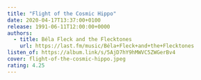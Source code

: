 ```yaml
---
title: "Flight of the Cosmic Hippo"
date: 2020-04-17T13:37:00+0100
release: 1991-06-11T12:00:00+0000
authors:
  - title: Béla Fleck and the Flecktones
    url: https://last.fm/music/Béla+Fleck+and+the+Flecktones
listen_of: https://album.link/s/5AjD7hY9hMWVC5ZWGerBv4
cover: flight-of-the-cosmic-hippo.jpeg
rating: 4.25
---
```

